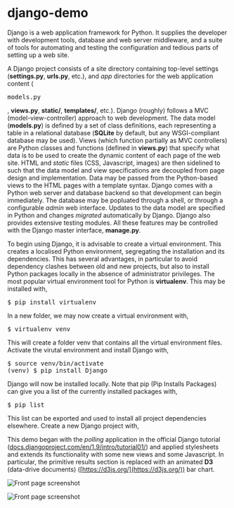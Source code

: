 # django-demo

Django is a web application framework for Python. It supplies the developer with development tools, database and web server middleware, and a suite of tools for automating and testing the configuration and tedious parts of setting up a web site.

A Django project consists of a site directory containing top-level settings (**settings.py**, **urls.py**, etc.), and *app* directories for the web application content (<pre>models.py</pre>, **views.py**, **static/**, **templates/**, etc.). Django (roughly) follows a MVC (model-view-controller) approach to web development. The data model (**models.py**) is defined by a set of class definitions, each representing a table in a relational database (**SQLite** by default, but any WSGI-compliant database may be used). Views (which function partially as MVC controllers) are Python classes and functions (defined in **views.py**) that specify what data is to be used to create the dynamic content of each page of the web site. HTML and *static* files (CSS, Javascript, images) are then sidelined to such that the data model and view specifications are decoupled from page design and implementation. Data may be passed from the Python-based views to the HTML pages with a template syntax. Django comes with a Python web server and database backend so that development can begin immediately. The database may be popluated through a shell, or through a configurable *admin* web interface. Updates to the data model are specified in Python and changes *migrated* automatically by Django. Django also provides extensive testing modules. All these features may be controlled with the Django master interface, **manage.py**.

To begin using Django, it is advisable to create a virtual environment. This creates a localised Python environment, segregating the installation and its dependencies. This has several advantages, in particular to avoid dependency clashes between old and new projects, but also to install Python packages locally in the absence of administrator privileges. The most popular virtual environment tool for Python is **virtualenv**. This may be installed with,

<pre>
$ pip install virtualenv
</pre>

In a new folder, we may now create a virtual environment with,

<pre>
$ virtualenv venv
</pre>

This will create a folder venv that contains all the virtual environment files. Activate the virutal environment and install Django with,

<pre>
$ source venv/bin/activate
(venv) $ pip install Django
</pre>

Django will now be installed locally. Note that pip (Pip Installs Packages) can give you a list of the currently installed packages with,

<pre>
$ pip list
</pre>

This list can be exported and used to install all project dependencies elsewhere. Create a new Django project with,

This demo began with the *polling* application in the official Django tutorial ([docs.djangoproject.com/en/1.9/intro/tutorial01/](https://docs.djangoproject.com/en/1.9/intro/tutorial01/)) and applied stylesheets and extends its functionality with some new views and some Javascript. In particular, the primitive results section is replaced with an animated **D3** (data-drive documents) ([https://d3js.org/](https://d3js.org/)) bar chart.

![Front page screenshot](http://jcboyd.github.io/django-demo/django-demo-1.png)

![Front page screenshot](http://jcboyd.github.io/django-demo/django-demo-2.png)
